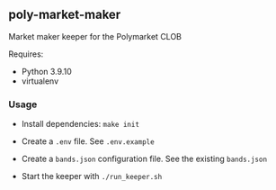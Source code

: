 ## poly-market-maker

Market maker keeper for the Polymarket CLOB

Requires:
- Python 3.9.10
- virtualenv


### Usage

- Install dependencies: `make init`

- Create a `.env` file. See `.env.example`

- Create a `bands.json` configuration file. See the existing `bands.json`

- Start the keeper with `./run_keeper.sh`

